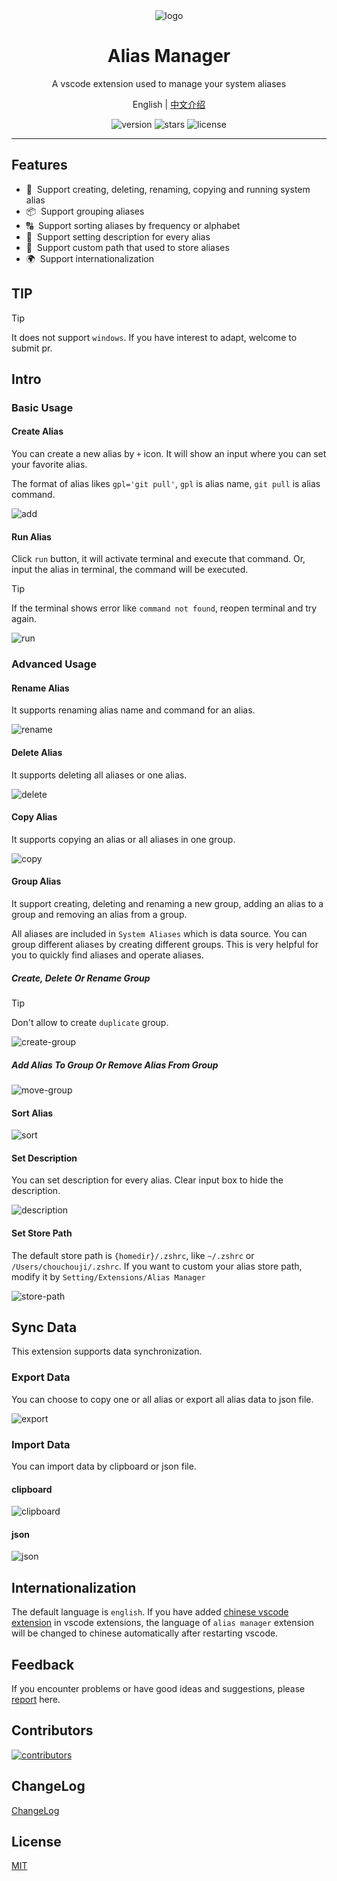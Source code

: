<div align="center">
  <img src="https://github.com/user-attachments/assets/0142f86f-7d55-4708-a1de-0757188ac913" alt="logo" />
  <h1>Alias Manager</h1>
  <p>A vscode extension used to manage your system aliases</p>
  <p>
    <span>English</span> | 
    <a href="https://github.com/chouchouji/alias-manager/blob/main/README.zh-CN.md">中文介绍</a>
  </p>
  <p>
    <img src="https://img.shields.io/github/package-json/v/chouchouji/alias-manager" alt="version">
    <img src="https://img.shields.io/github/stars/chouchouji/alias-manager" alt="stars">
    <img src="https://img.shields.io/github/license/chouchouji/alias-manager" alt="license">
  </p>
</div>

---

## Features

- 🎨 &nbsp;Support creating, deleting, renaming, copying and running system alias
- 📦 &nbsp;Support grouping aliases
- 🔠 &nbsp;Support sorting aliases by frequency or alphabet
- 📝 &nbsp;Support setting description for every alias
- 🔧 &nbsp;Support custom path that used to store aliases
- 🌍 &nbsp;Support internationalization

## TIP

> [!TIP]
> It does not support `windows`. If you have interest to adapt, welcome to submit pr.

## Intro

### Basic Usage

#### Create Alias

You can create a new alias by `+` icon. It will show an input where you can set your favorite alias.

The format of alias likes `gpl='git pull'`, `gpl` is alias name, `git pull` is alias command.

![add](https://github.com/user-attachments/assets/1af0175f-c5b2-4b1b-a5bb-26f48688f73f)

#### Run Alias

Click `run` button, it will activate terminal and execute that command. Or, input the alias in terminal, the command will be executed.

> [!TIP]
> If the terminal shows error like `command not found`, reopen terminal and try again.

![run](https://github.com/user-attachments/assets/ad3f5b4d-f9d8-4eda-8b48-1b6f6a2705c5)

### Advanced Usage

#### Rename Alias

It supports renaming alias name and command for an alias.

![rename](https://github.com/user-attachments/assets/088510aa-d8dc-487b-bc17-a408579fa9d2)

#### Delete Alias

It supports deleting all aliases or one alias.

![delete](https://github.com/user-attachments/assets/5817a6e2-78ab-48bb-9a89-4bbb2d4379dc)

#### Copy Alias

It supports copying an alias or all aliases in one group.

![copy](https://github.com/user-attachments/assets/23991d48-8de3-4a49-9dd9-f6ef6a6dd2b8)

#### Group Alias

It support creating, deleting and renaming a new group, adding an alias to a group and removing an alias from a group.

All aliases are included in `System Aliases` which is data source. You can group different aliases by creating different groups. This is very helpful for you to quickly find aliases and operate aliases.

##### Create, Delete Or Rename Group

> [!TIP]
> Don't allow to create `duplicate` group.

![create-group](https://github.com/user-attachments/assets/1b9e6e22-3308-4ff6-9811-0c91ac416d7a)

##### Add Alias To Group Or Remove Alias From Group

![move-group](https://github.com/user-attachments/assets/9079a8cc-3be3-42a2-8c09-5b60aab64c07)

#### Sort Alias

![sort](https://github.com/user-attachments/assets/fb904718-c01d-416a-9c7a-4f6795cee2eb)

#### Set Description

You can set description for every alias. Clear input box to hide the description.

![description](https://github.com/user-attachments/assets/930dcf4f-6e62-4216-91ba-ca9d1de5c369)

#### Set Store Path

The default store path is `{homedir}/.zshrc`, like `~/.zshrc` or `/Users/chouchouji/.zshrc`. If you want to custom your alias store path, modify it by `Setting/Extensions/Alias Manager`

![store-path](https://github.com/user-attachments/assets/2f3e5dfd-b97b-45d1-bb35-46c10fb89e80)

## Sync Data

This extension supports data synchronization.

### Export Data

You can choose to copy one or all alias or export all alias data to json file.

![export](https://github.com/user-attachments/assets/864a18cb-ea2a-4ac0-a0bc-86081ecae695)

### Import Data

You can import data by clipboard or json file.

#### clipboard

![clipboard](https://github.com/user-attachments/assets/99249261-288c-4db8-9e88-81eaf17c3497)

#### json

![json](https://github.com/user-attachments/assets/0a51dc7c-f937-4b96-b0ac-2a1ee6a8a18c)

## Internationalization

The default language is `english`. If you have added [chinese vscode extension](https://marketplace.visualstudio.com/items?itemName=MS-CEINTL.vscode-language-pack-zh-hans) in vscode extensions, the language of `alias manager` extension will be changed to chinese automatically after restarting vscode.

## Feedback

If you encounter problems or have good ideas and suggestions, please [report](https://github.com/chouchouji/alias-manager/issues) here.

## Contributors

<a href="https://github.com/chouchouji/alias-manager/graphs/contributors">
  <img src="https://contrib.rocks/image?repo=chouchouji/alias-manager" alt="contributors" />
</a>

## ChangeLog

[ChangeLog](CHANGELOG.md)

## License

[MIT](LICENSE)
